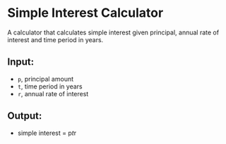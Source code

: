 # Simple Interest Calculator

A calculator that calculates simple interest given principal, annual rate of interest and time period in years.

## Input:
- `p`, principal amount
- `t`, time period in years
- `r`, annual rate of interest

## Output:
- simple interest = p*t*r
